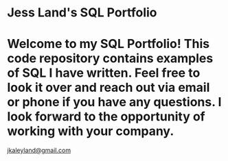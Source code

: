 # Jess Land's SQL Portfolio

# Welcome to my SQL Portfolio! This code repository contains examples of SQL I have written. Feel free to look it over and reach out via email or phone if you have any questions. I look forward to the opportunity of working with your company. 
jkaleyland@gmail.com
